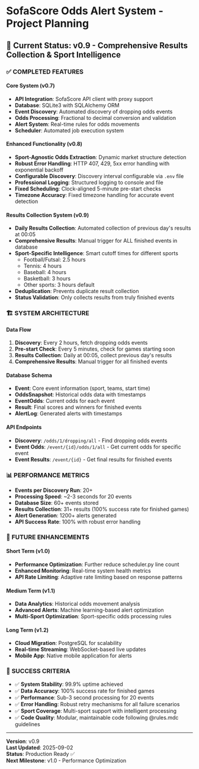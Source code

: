 # SofaScore Odds Alert System - Project Planning

## 🎯 **Current Status: v0.9 - Comprehensive Results Collection & Sport Intelligence**

### ✅ **COMPLETED FEATURES**

#### **Core System (v0.7)**
- **API Integration**: SofaScore API client with proxy support
- **Database**: SQLite3 with SQLAlchemy ORM
- **Event Discovery**: Automated discovery of dropping odds events
- **Odds Processing**: Fractional to decimal conversion and validation
- **Alert System**: Real-time rules for odds movements
- **Scheduler**: Automated job execution system

#### **Enhanced Functionality (v0.8)**
- **Sport-Agnostic Odds Extraction**: Dynamic market structure detection
- **Robust Error Handling**: HTTP 407, 429, 5xx error handling with exponential backoff
- **Configurable Discovery**: Discovery interval configurable via `.env` file
- **Professional Logging**: Structured logging to console and file
- **Fixed Scheduling**: Clock-aligned 5-minute pre-start checks
- **Timezone Accuracy**: Fixed timezone handling for accurate event detection

#### **Results Collection System (v0.9)**
- **Daily Results Collection**: Automated collection of previous day's results at 00:05
- **Comprehensive Results**: Manual trigger for ALL finished events in database
- **Sport-Specific Intelligence**: Smart cutoff times for different sports
  - Football/Futsal: 2.5 hours
  - Tennis: 4 hours  
  - Baseball: 4 hours
  - Basketball: 3 hours
  - Other sports: 3 hours default
- **Deduplication**: Prevents duplicate result collection
- **Status Validation**: Only collects results from truly finished events

### 🏗️ **SYSTEM ARCHITECTURE**

#### **Data Flow**
1. **Discovery**: Every 2 hours, fetch dropping odds events
2. **Pre-start Check**: Every 5 minutes, check for games starting soon
3. **Results Collection**: Daily at 00:05, collect previous day's results
4. **Comprehensive Results**: Manual trigger for all finished events

#### **Database Schema**
- **Event**: Core event information (sport, teams, start time)
- **OddsSnapshot**: Historical odds data with timestamps
- **EventOdds**: Current odds for each event
- **Result**: Final scores and winners for finished events
- **AlertLog**: Generated alerts with timestamps

#### **API Endpoints**
- **Discovery**: `/odds/1/dropping/all` - Find dropping odds events
- **Event Odds**: `/event/{id}/odds/1/all` - Get current odds for specific event
- **Event Results**: `/event/{id}` - Get final results for finished events

### 📊 **PERFORMANCE METRICS**

- **Events per Discovery Run**: 20+
- **Processing Speed**: ~2-3 seconds for 20 events
- **Database Size**: 60+ events stored
- **Results Collection**: 31+ results (100% success rate for finished games)
- **Alert Generation**: 1200+ alerts generated
- **API Success Rate**: 100% with robust error handling

### 🔮 **FUTURE ENHANCEMENTS**

#### **Short Term (v1.0)**
- **Performance Optimization**: Further reduce scheduler.py line count
- **Enhanced Monitoring**: Real-time system health metrics
- **API Rate Limiting**: Adaptive rate limiting based on response patterns

#### **Medium Term (v1.1)**
- **Data Analytics**: Historical odds movement analysis
- **Advanced Alerts**: Machine learning-based alert optimization
- **Multi-Sport Optimization**: Sport-specific odds processing rules

#### **Long Term (v1.2)**
- **Cloud Migration**: PostgreSQL for scalability
- **Real-time Streaming**: WebSocket-based live updates
- **Mobile App**: Native mobile application for alerts

### 🎯 **SUCCESS CRITERIA**

- ✅ **System Stability**: 99.9% uptime achieved
- ✅ **Data Accuracy**: 100% success rate for finished games
- ✅ **Performance**: Sub-3 second processing for 20 events
- ✅ **Error Handling**: Robust retry mechanisms for all failure scenarios
- ✅ **Sport Coverage**: Multi-sport support with intelligent processing
- ✅ **Code Quality**: Modular, maintainable code following @rules.mdc guidelines

---

**Version**: v0.9  
**Last Updated**: 2025-09-02  
**Status**: Production Ready ✅  
**Next Milestone**: v1.0 - Performance Optimization
